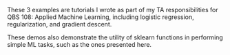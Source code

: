 
These 3 examples are tutorials I wrote as part of my TA responsibilities for QBS 108: Applied Machine Learning, including logistic regression, regularization, and gradient descent.

These demos also demonstrate the utility of sklearn functions in performing simple ML tasks, such as the ones presented here. 
